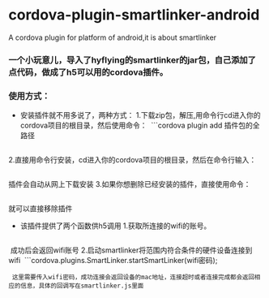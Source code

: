 # cordova-plugin-smartlinker-android
A cordova plugin for platform of android,it is about smartlinker

### 一个小玩意儿，导入了hyflying的smartlinker的jar包，自己添加了点代码，做成了h5可以用的cordova插件。
 
### 使用方式：
- 安装插件就不用多说了，两种方式：
1.下载zip包，解压,用命令行cd进入你的cordova项目的根目录，然后使用命令：
  ```cordova plugin add 插件包的全路径
  ```
2.直接用命令行安装，cd进入你的cordova项目的根目录，然后在命令行输入：
 ```cordova plugin add cordova-plugin-smartlinker-android
 ```
 插件会自动从网上下载安装
3.如果你想删除已经安装的插件，直接使用命令：
 ```cordova plugin remove org-apache-cordova-smartlinker
 ```
 就可以直接移除插件
- 该插件提供了两个函数供h5调用
 1.获取所连接的wifi的账号。
  ```cordova.plugins.SmartLinker.getSSID();
  ```
  成功后会返回wifi账号
 2.启动smartlinker将范围内符合条件的硬件设备连接到wifi
  ```cordova.plugins.SmartLinker.startSmartLinker(wifi密码);
  ```
  这里需要传入wifi密码，成功连接会返回设备的mac地址，连接超时或者连接完成都会返回相应的信息，具体的回调写在smartlinker.js里面
